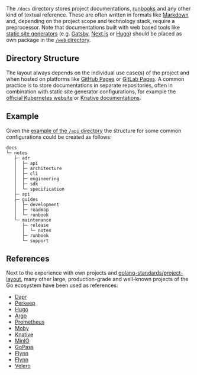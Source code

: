 The `/docs` directory stores project documentations, [runbooks][24] and any other kind of textual reference. These are often written in formats like [Markdown][23] and, depending on the project scope and technology stack, require a preprocessor. Note that documentations built with web based tools like [static site generators][22] (e.g. [Gatsby][1], [Next.js][3] or [Hugo][2]) should be placed as own package in the [`/web` directory][19].

## Directory Structure

The layout always depends on the individual use case(s) of the project and when hosted on platforms like [GitHub Pages][8] or [GitLab Pages][21]. A common practice is to store documentations in separate repositories, often in combination with static site generator configurations, for example the [official Kubernetes website][14] or [Knative documentations][13].

## Example

Given the [example of the `/api` directory][6] the structure for some common configurations could be created as follows:

```raw
docs
└─ notes
   ├─ adr
   │  ├─ api
   │  ├─ architecture
   │  ├─ cli
   │  ├─ engineering
   │  ├─ sdk
   │  └─ specification
   ├─ api
   ├─ guides
   │  ├─ development
   │  ├─ roadmap
   │  └─ runbook
   └─ maintenance
      ├─ release
      │  └─ notes
      ├─ runbook
      └─ support
```

## References

Next to the experience with own projects and [golang-standards/project-layout][4], many other large, production-grade and well-known projects of the Go ecosystem have been used as references:

- [Dapr][7]
- [Perkeep][17]
- [Hugo][11]
- [Argo][5]
- [Prometheus][18]
- [Moby][16]
- [Knative][12]
- [MinIO][15]
- [GoPass][10]
- [Flynn][9]
- [Flynn][9]
- [Velero][20]

[1]: https://www.gatsbyjs.com
[2]: https://gohugo.io
[3]: https://jamstack.org/generators/next
[4]: https://github.com/golang-standards/project-layout
[5]: https://github.com/argoproj/argo/tree/master/docs
[6]: https://github.com/svengreb/tmpl-go/blob/main/api/README.md#example
[7]: https://github.com/dapr/dapr/tree/master/docs
[8]: https://docs.github.com/en/free-pro-team@latest/github/working-with-github-pages/about-github-pages
[9]: https://github.com/flynn/flynn/tree/master/docs
[10]: https://github.com/gopasspw/gopass/tree/master/docs
[11]: https://github.com/gohugoio/hugo/tree/master/docs
[12]: https://github.com/knative/serving/tree/master/docs
[13]: https://github.com/knative/docs
[14]: https://github.com/kubernetes/website
[15]: https://github.com/minio/minio/tree/master/docs
[16]: https://github.com/moby/moby/tree/master/docs
[17]: https://github.com/perkeep/perkeep/tree/master/doc
[18]: https://github.com/prometheus/prometheus/tree/master/docs
[19]: https://github.com/svengreb/tmpl-go/tree/main/web
[20]: https://github.com/vmware-tanzu/velero/tree/main/design
[21]: https://about.gitlab.com/stages-devops-lifecycle/pages
[22]: https://jamstack.org/generators
[23]: https://en.wikipedia.org/wiki/Markdown
[24]: https://en.wikipedia.org/wiki/Runbook
